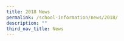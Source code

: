 ```yaml
---
title: 2018 News
permalink: /school-information/news/2018/
description: ""
third_nav_title: News
---
```

